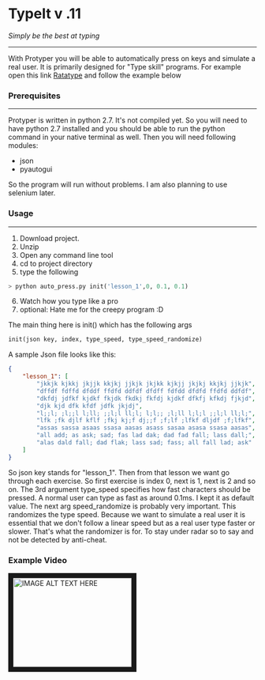# TypeIt v .11


_Simply be the best at typing_

---


With Protyper you will be able to automatically press on keys and simulate a real user. It is primarily designed for "Type skill" programs.
For example open this link [Ratatype](http://www.ratatype.com/) and follow the example below

### Prerequisites
---

Protyper is written in python 2.7. It's not compiled yet. So you will need to have python 2.7 installed and you should be able to run the python command in your native terminal as well.
Then you will need following modules:
* json
* pyautogui

So the program will run without problems. I am also planning to use selenium later.

### Usage
---
1. Download project.
2. Unzip
3. Open any command line tool
4. cd to project directory
5. type the following

```python
> python auto_press.py init('lesson_1',0, 0.1, 0.1)

```
6. Watch how you type like a pro
7. optional: Hate me for the creepy program :D

The main thing here is init() which has the following args
```python
init(json key, index, type_speed, type_speed_randomize)
```

A sample Json file looks like this:
```json
{
    "lesson_1": [
        "jkkjk kjkkj jkjjk kkjkj jjkjk jkjkk kjkjj jkjkj kkjkj jjkjk",
        "dffdf fdffd dfddf ffdfd ddfdf dfdff fdfdd dfdfd ffdfd ddfdf",
        "dkfdj jdfkf kjdkf fkjdk fkdkj fkfdj kjdkf dfkfj kfkdj fjkjd",
        "djk kjd dfk kfdf jdfk jkjdj",
        "l;;l; ;l;;l l;ll; ;;l;l ll;l; l;l;; ;l;ll l;l;l ;;l;l ll;l;",
        "lfk ;fk djlf kflf ;fkj kj;f dj;;f ;f;lf ;lfkf dljdf ;f;lfkf",
        "assas sassa asaas ssasa aasas asass sasaa asasa ssasa aasas",
        "all add; as ask; sad; fas lad dak; dad fad fall; lass dall;",
        "alas dald fall; dad flak; lass sad; fass; all fall lad; ask"
    ]
}
````

So json key stands for "lesson_1". Then from that lesson we want go through each exercise. So first exercise is index 0, next is 1, next is 2 and so on.
The 3rd argument type_speed specifies how fast characters should be pressed. A normal user can type as fast as around 0.1ms. I kept it as default value. The next arg
speed_randomize is probably very important. This randomizes the type speed. Because we want to simulate a real user it is essential that we don't follow a 
linear speed but as a real user type faster or slower. That's what the randomizer is for. To stay under radar so to say and not be detected by anti-cheat.


### Example Video
<a href="https://www.youtube.com/embed/RMyX_jbNl2U" target="_blank"><img src="https://i.ytimg.com/vi/RMyX_jbNl2U/1.jpg" 
alt="IMAGE ALT TEXT HERE" width="240" height="180" border="10" /></a>
